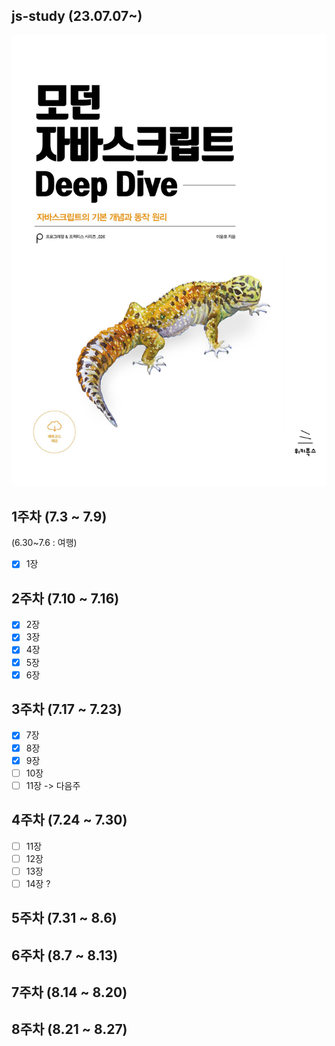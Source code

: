 ## js-study (23.07.07~)
<img src="/images/모던 자바스크립트.jpg" width="600px">

## 1주차 (7.3 ~ 7.9) <br>
(6.30~7.6 : 여행) <br>
- [x] 1장
## 2주차 (7.10 ~ 7.16) <br>
- [x] 2장
- [x] 3장
- [x] 4장
- [x] 5장
- [x] 6장
## 3주차 (7.17 ~ 7.23) <br>
- [x] 7장
- [x] 8장
- [x] 9장
- [ ] 10장
- [ ] 11장 -> 다음주
## 4주차 (7.24 ~ 7.30) <br>
- [ ] 11장
- [ ] 12장
- [ ] 13장
- [ ] 14장 ?
## 5주차 (7.31 ~ 8.6) <br>

## 6주차 (8.7 ~ 8.13) <br>

## 7주차 (8.14 ~ 8.20) <br>

## 8주차 (8.21 ~ 8.27) <br>





